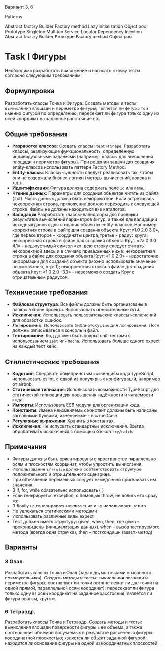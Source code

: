 Вариант: 3, 6

Patterns:

Abstract factory 
Builder
Factory method
Lazy initialization
Object pool
Prototype
Singleton
Multiton
Service Locator
Dependency Injection
Abstract factory
Builder
Prototype
Factory method
Object pool


# Task I Фигуры

Необходимо разработать приложение и написать к нему тесты согласно следующим требованиям:

## Формулировка

Разработать классы Точка и Фигура. Создать методы и тесты: вычисления площади и периметра фигуры; является ли фигура той именно фигурой по определению; пересекает ли фигура только одну из осей координат на заданное расстояние etc.

## Общие требования

- **Разработка классов**: Создать классы `Point` и `Shape`. Разработать классы, реализующие функциональность, определённую индивидуальными заданиями (например, классы для вычисления площади и периметра фигуры). При решении задачи для создания entity-классов использовать паттерн Factory Method.
- **Entity-классы**: Классы-сущности следует реализовать так, чтобы они не содержали бизнес-логики (методы вычислений, поиска и т.д.).
- **Идентификация**: Фигура должна содержать поле `id` или `name`.
- **Чтение данных**: Параметры для создания объектов читать из файла (.txt). Часть данных должна быть некорректной. Если встретилась некорректная строка, приложение должно переходить к следующей строке. Файлы не должны находиться вне каталогов.
- **Валидация**:Разработать классы-валидаторы для проверки результатов вычислений параметров фигур, а также для валидации исходных данных для создания объектов entity-классов.
  Например: корректная строка в файле для создания объекта Круг: «1.0 2.0 3.0», где первое второе – координаты центра, третье - радиус круга;
  некорректная строка в файле для создания объекта Круг: «2a.0 3.0 4.1» - недопустимый символ «z», всю строку следует считать некорректной здесь и в случаях приведенных ниже;
  некорректная строка в файле для создания объекта Круг: «1.0 2.0» - недостаточно информации для создания объекта (можно использовать значение по умолчанию, н-р: 1);
  некорректная строка в файле для создания объекта Круг: «1.0 2.0 -3.0» - невозможно создать Круг с отрицательным радиусом.

## Технические требования

- **Файловая структура**: Все файлы должны быть организованы в папках в корне проекта. Использовать относительные пути.
- **Исключения**: Использовать пользовательские классы исключений для обработки ошибок.
- **Логирование**: Использовать библиотеку `pino` для логирования. Логи должны записываться в консоль и файл.
- **Тестирование**: Код должен быть покрыт unit-тестами с использованием `Jest` или `Mocha`. Использовать больше одного expect на каждый тест кейс.

## Стилистические требования

- **Кодстайл**: Следовать общепринятым конвенциям кода TypeScript, использовать eslint, с одной из популярных конфигураций, например от airbnb.
- **Статическая типизация**: Использовать возможности TypeScript для статической типизации для повышения надёжности и читаемости кода.
- **Импорты**: Использовать ES6 модули для организации кода.
- **Константы**: Имена неизменяемых констант должны быть написаны заглавными буквами, изменяемые - в camelCase.
- **Регулярные выражения**: Хранить в константах.
- **Исключения**: Не испускать стандартные исключения. Всегда обрабатывать исключения с помощью блоков `try/catch`.

## Примечания

- Фигуры должны быть ориентированы в пространстве параллельно осям и плоскостям координат, чтобы упростить вычисления.
- Использование `if` и `else` должно соответствовать структуре положительного и отрицательного сценариев.
- При объявлении переменных следует немедленно присваивать им значения.
- В if, for, while обязательно использовать { }
- Если генерируется exception, с помощью throw, не ловить его сразу же
- В finally не генерировать исключения и не использовать return
- Не увлекаться статическими методами
- Использовать различные виды expect
- Тест должен иметь структуру: given, when, then, где given – прекондишены (инициализация данных), when – вызов тестируемого метода (всегда одна строчка), then – посткондишн (assert-метод)

## Варианты

### 3 Овал.

Разработать классы Точка и Овал (задан двумя точками описанного прямоугольника). Создать методы и тесты: вычисления площади и периметра фигуры; составляют ли точки овал(не лежат ли две точки на одной прямой, параллельной осям координат); пересекает ли фигура только одну из осей координат на заданное расстояние; является ли фигура овалом, кругом.

### 6 Тетраэдр.

Разработать классы Точка и Тетраэдр. Создать методы и тесты: вычисления площади поверхности фигуры и ее объема, а также соотношения объемов получаемых в результате рассечения фигуры координатной плоскостью; является ли объект заданной фигурой; находится ли основание фигуры на одной из координатных плоскостей.